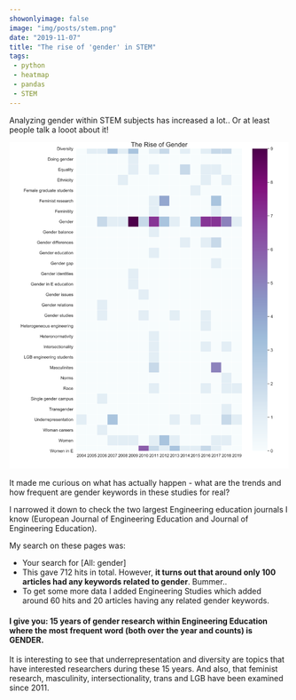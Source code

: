 ```yaml
---
showonlyimage: false
image: "img/posts/stem.png"
date: "2019-11-07"
title: "The rise of 'gender' in STEM"
tags:
 - python
 - heatmap
 - pandas
 - STEM
---
```


Analyzing gender within STEM subjects has increased a lot.. Or at least people talk a looot about it! 
<!--more-->

![ftwd][1]

It made me curious on what has actually happen - what are the trends and how frequent are gender keywords in these studies for real?

I narrowed it down to check the two largest Engineering education journals I know (European Journal of Engineering Education and Journal of Engineering Education). 

My search on these pages was: 
- Your search for [All: gender]
- This gave 712 hits in total. However, **it turns out that around only 100 articles had any keywords related to gender**. Bummer..
- To get some more data I added Engineering Studies which added around 60 hits and 20 articles having any related gender keywords. 


#### I give you: 15 years of gender research within Engineering Education where the most frequent word (both over the year and counts) is GENDER.


It is interesting to see that underrepresentation and diversity are topics that have interested researchers during these 15 years. And also, that  feminist research, masculinity, intersectionality, trans and LGB have been examined since 2011.


[1]: /img/posts/STEM.png